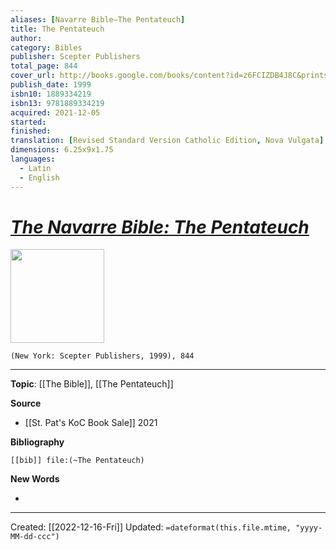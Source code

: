 ```yaml
---
aliases: [Navarre Bible—The Pentateuch]
title: The Pentateuch
author: 
category: Bibles
publisher: Scepter Publishers
total_page: 844
cover_url: http://books.google.com/books/content?id=z6FCIZDB4J8C&printsec=frontcover&img=1&zoom=1&edge=curl&source=gbs_api
publish_date: 1999
isbn10: 1889334219
isbn13: 9781889334219
acquired: 2021-12-05
started: 
finished: 
translation: [Revised Standard Version Catholic Edition, Nova Vulgata]
dimensions: 6.25x9x1.75
languages:
  - Latin
  - English
---
```

# *[The Navarre Bible: The Pentateuch](https://scepterpublishers.org/products/the-navarre-bible-pentateuch)*

<img src="https://cdn.shopify.com/s/files/1/1193/5190/products/scepter-1087_2000x.jpg?v=1594193361" width=150>

`(New York: Scepter Publishers, 1999), 844`

--- 
**Topic**: [[The Bible]], [[The Pentateuch]]

**Source**
- [[St. Pat's KoC Book Sale]] 2021


**Bibliography**

```query
[[bib]] file:(~The Pentateuch)
```
 

**New Words**

- 

---
Created: [[2022-12-16-Fri]]
Updated: `=dateformat(this.file.mtime, "yyyy-MM-dd-ccc")`

